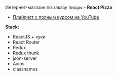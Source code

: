 Интернет-магазин по заказу пиццы - **React Pizza**

- [Плейлист с полным курсом на YouTube]()

**Stack:**

- ReactJS + хуки
- React Router
- Redux
- Redux thunk
- json-server
- Axios
- classnames
